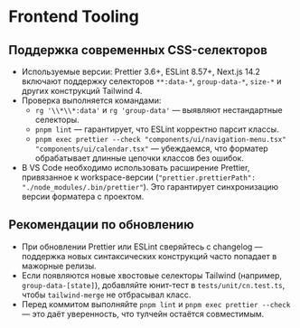 # Frontend Tooling

## Поддержка современных CSS-селекторов
- Используемые версии: Prettier 3.6+, ESLint 8.57+, Next.js 14.2 включают поддержку селекторов `**:data-*`, `group-data-*`, `size-*` и других конструкций Tailwind 4.
- Проверка выполняется командами:
  - `rg '\\*\\*:data'` и `rg 'group-data'` — выявляют нестандартные селекторы.
  - `pnpm lint` — гарантирует, что ESLint корректно парсит классы.
  - `pnpm exec prettier --check "components/ui/navigation-menu.tsx" "components/ui/calendar.tsx"` — убеждаемся, что форматер обрабатывает длинные цепочки классов без ошибок.
- В VS Code необходимо использовать расширение Prettier, привязанное к workspace-версии (`"prettier.prettierPath": "./node_modules/.bin/prettier"`). Это гарантирует синхронизацию версии форматера с проектом.

## Рекомендации по обновлению
- При обновлении Prettier или ESLint сверяйтесь с changelog — поддержка новых синтаксических конструкций часто попадает в мажорные релизы.
- Если появляются новые хвостовые селекторы Tailwind (например, `group-data-[state]`), добавляйте юнит-тест в `tests/unit/cn.test.ts`, чтобы `tailwind-merge` не отбрасывал класс.
- Перед коммитом выполняйте `pnpm lint` и `pnpm exec prettier --check` — это даёт уверенность, что тулчейн остаётся совместимым.
